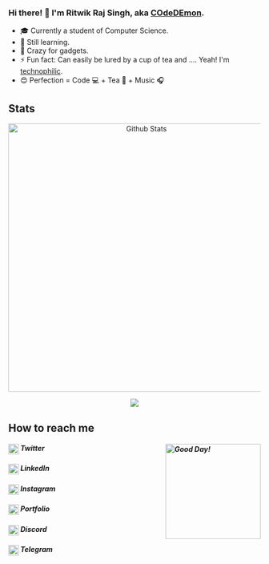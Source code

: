 ### Hi there! :wave: I'm Ritwik Raj Singh, aka [COdeDEmon](https://ritwikrajsingh.github.io/ "ritwikrajsingh.github.io").
- :mortar_board: Currently a student of Computer Science.
- :seedling: Still learning.
- :robot: Crazy for gadgets.
- :zap: Fun fact: Can easily be lured by a cup of tea and .... Yeah! I'm [technophilic](# "According to Wikipedia, Technophilic is a personality, having strong enthusiasm for technology, especially new technologies such as; personal computers, the Internet, mobile phones, etc..").
- :heart_eyes: Perfection = Code :computer: + Tea :tea: + Music :headphones:
## Stats
<div>
<p align="center">  
<img align="center" title="Demon's Stats" width="536px" alt="Github Stats" src="https://github-readme-stats.vercel.app/api?username=Ritwikrajsingh&show_icons=true&hide_border=true&hide=issues&theme=graywhite" />
</p>
<p align="center">
  <img align="center" src="https://github-readme-streak-stats.herokuapp.com?user=Ritwikrajsingh&date_format=M%20j%5B%2C%20Y%5D&ring=000000&fire=000000&currStreakLabel=000000" />
</p>
</p>
</div>

## How to reach me
##### Twitter[<img align="left" title="RitwikRajSingh2" alt="RitwikRajSingh2" width="21px" src="https://cdn.jsdelivr.net/npm/simple-icons@v3/icons/twitter.svg" />](https://twitter.com/RitwikRajSingh2/) <img align="right" width="190" height="190" alt="Good Day!" src="https://ritwikrajsingh.github.io/assets/images/good_day.png" title="That's me">
##### LinkedIn[<img align="left" title="ritwik-raj-s-189562132" alt="ritwik-raj-s-189562132" width="21px" src="https://cdn.jsdelivr.net/npm/simple-icons@v3/icons/linkedin.svg" />](https://www.linkedin.com/in/ritwik-raj-s-189562132)
##### Instagram[<img align="left" title="ritwik_raj_singh_" alt="ritwik_raj_singh_" width="21px" src="https://cdn.jsdelivr.net/npm/simple-icons@v3/icons/instagram.svg" />](https://www.instagram.com/ritwik_raj_singh_/)
<!--##### Gitlab[<img align="left" title="Ritwikrajsingh" alt="Ritwikrajsingh" width="21px" src="https://cdn.jsdelivr.net/npm/simple-icons@v3/icons/gitlab.svg" />]--><!--(https://gitlab.com/Ritwikrajsingh)-->
##### Portfolio[<img align="left" title="COdeDEmon" alt="COdeDEmon" width="21px" src="https://ritwikrajsingh.github.io/assets/favicon/favicon-dark.png" />](https://ritwikrajsingh.github.io/)
##### Discord[<img align="left" title="the_demon" alt="the_demon#3059" width="21px" src="https://cdn.jsdelivr.net/npm/simple-icons@3.13.0/icons/discord.svg" />](https://discordapp.com/users/the_demon#3059)
##### Telegram[<img align="left" title="ritwikrajdhangta@gmail.com" alt="COdeDEmon" width="21px" src="https://cdn.jsdelivr.net/npm/simple-icons@v3/icons/telegram.svg">](https://t.me/ritwik_raj_singh)



<!--
**Ritwikrajsingh/Ritwikrajsingh** is a ✨ _special_ ✨ repository because its `README.md` (this file) appears on your GitHub profile.

Here are some ideas to get you started:

- 🔭 I’m currently working on ...
- 🌱 I’m currently learning ...
- 👯 I’m looking to collaborate on ...
- 🤔 I’m looking for help with ...
- 💬 Ask me about ...
- 📫 How to reach me: ...
- 😄 Pronouns: ...
- ⚡ Fun fact: ...
- --!>
